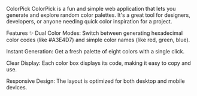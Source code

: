 ColorPick
ColorPick is a fun and simple web application that lets you generate and explore random color palettes. It's a great tool for designers, developers, or anyone needing quick color inspiration for a project.

Features ✨
Dual Color Modes: Switch between generating hexadecimal color codes (like #A3E4D7) and simple color names (like red, green, blue).

Instant Generation: Get a fresh palette of eight colors with a single click.

Clear Display: Each color box displays its code, making it easy to copy and use.

Responsive Design: The layout is optimized for both desktop and mobile devices.
